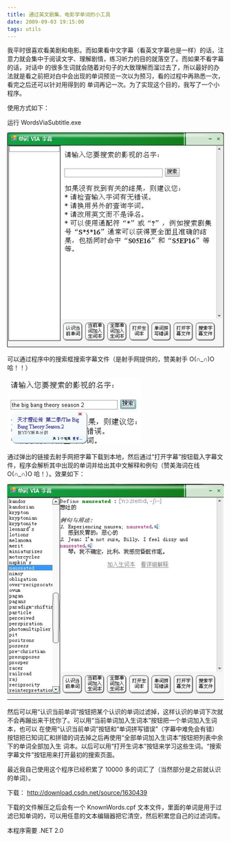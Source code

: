 ```yaml
---
title: 通过英文剧集、电影学单词的小工具
date: 2009-09-03 19:15:00
tags: utils
---
```


我平时很喜欢看美剧和电影。而如果看中文字幕（看英文字幕也是一样）的话，注意力就会集中于阅读文字、理解剧情，练习听力的目的就落空了。而如果不看字幕的话，对话中
的很多生词就会随着对句子的大致理解而溜过去了，所以最好的办法就是看之前把对白中会出现的单词预览一次以为预习，看的过程中再熟悉一次，看完之后还可以针对用得到的
单词再记一次。为了实现这个目的，我写了一个小程序。

使用方式如下：

运行  WordsViaSubtitle.exe

![](/images/images/p_blog_csdn_net/cuipengfei1/EntryImages/20090903/jietu01.jpg)

可以通过程序中的搜索框搜索字幕文件（是射手网提供的，赞美射手  O(∩_∩)O哈！！）

![](/images/images/p_blog_csdn_net/cuipengfei1/EntryImages/20090903/jietu03.jpg)

通过弹出的链接去射手网把字幕下载到本地，然后通过“打开字幕”按钮载入字幕文件，程序会解析其中出现的单词并给出其中文解释和例句（赞美海词在线  O(∩_∩)O  哈！）。效果如下：

![](/images/images/p_blog_csdn_net/cuipengfei1/EntryImages/20090903/jietu04.jpg)

然后可以用“认识当前单词”按钮把某个认识的单词过滤掉，这样认识的单词下次就不会再蹦出来干扰你了。可以用“当前单词加入生词本”按钮把一个单词加入生词本，也可以
在使用“认识当前单词”按钮和“单词拼写错误”（字幕中难免会有错）按钮把已知词汇和拼错的词去掉之后再使用“全部单词加入生词本”按钮把列表中余下的单词全部加入生
词本。以后可以用“打开生词本”按钮来学习这些生词。“搜索字幕文件”按钮用来打开最初的搜索页面。

最近我自己使用这个程序已经积累了  10000  多的词汇了（当然部分是之前就认识的单词）。

下载：  [ http://download.csdn.net/source/1630439
](http://download.csdn.net/source/1630439)

下载的文件解压之后会有一个  KnownWords.cpf
文本文件，里面的单词是用于过滤已知单词的，可以用任意的文本编辑器把它清空，然后积累您自己的过滤词库。

本程序需要  .NET 2.0
